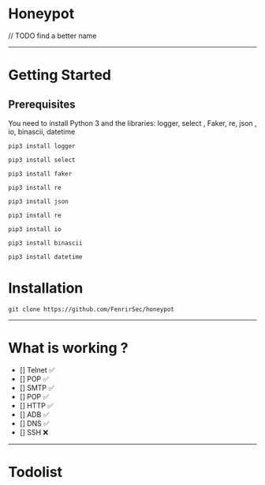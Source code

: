 # Honeypot

// TODO find a better name


---

# Getting Started

## Prerequisites

You need to install Python 3 and the libraries: logger, select , Faker, re, json , io, binascii, datetime

```
pip3 install logger
```
```
pip3 install select
```
```
pip3 install faker
```
```
pip3 install re
```
```
pip3 install json
```
```
pip3 install re
```
```
pip3 install io
```
```
pip3 install binascii
```
```
pip3 install datetime
```

 
# Installation

```
git clone https://github.com/FenrirSec/honeypot
```


---

# What is working ?

- [] Telnet :white_check_mark:
- [] POP :white_check_mark:
- [] SMTP :white_check_mark:
- [] POP :white_check_mark:
- [] HTTP :white_check_mark:
- [] ADB :white_check_mark:
- [] DNS :white_check_mark:
- [] SSH :x:



---

# Todolist
